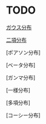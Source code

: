 # TODO

[ガウス分布](https://ja.wikipedia.org/wiki/%E6%AD%A3%E8%A6%8F%E5%88%86%E5%B8%83)

[二項分布](https://ja.wikipedia.org/wiki/%E4%BA%8C%E9%A0%85%E5%88%86%E5%B8%83)

[ポアソン分布]

[ベータ分布]

[ガンマ分布]

[一様分布]

[多項分布]

[コーシー分布]

